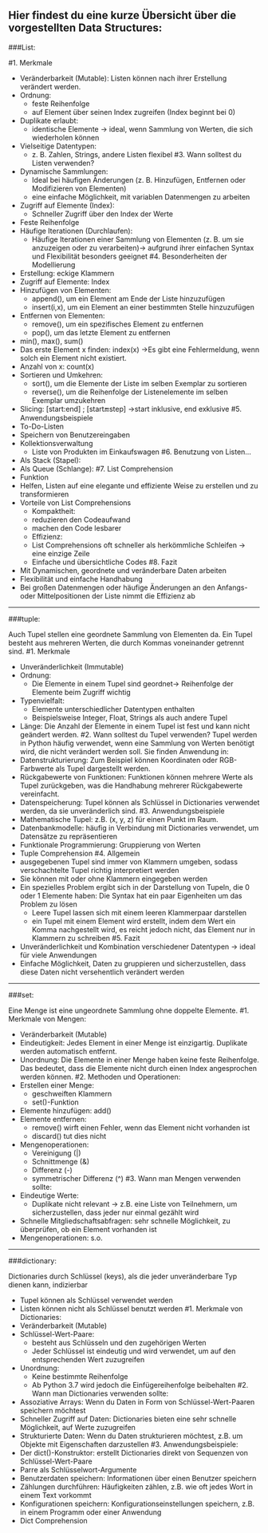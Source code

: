 Hier findest du eine kurze Übersicht über die vorgestellten Data Structures:
---
###List:


#1.	Merkmale
  -	Veränderbarkeit (Mutable): Listen können nach ihrer Erstellung verändert werden.
  -	Ordnung:
    -	feste Reihenfolge
    -	auf Element über seinen Index zugreifen (Index beginnt bei 0)
  -	Duplikate erlaubt: 
    -	identische Elemente -> ideal, wenn Sammlung von Werten, die sich wiederholen können
  -	Vielseitige Datentypen: 
    -	z. B. Zahlen, Strings, andere Listen flexibel
#3. Wann solltest du Listen verwenden?
  -	Dynamische Sammlungen: 
    -	Ideal bei häufigen Änderungen (z. B. Hinzufügen, Entfernen oder Modifizieren von Elementen)
    -	eine einfache Möglichkeit, mit variablen Datenmengen zu arbeiten
  -	Zugriff auf Elemente (Index): 
    -	Schneller Zugriff über den Index der Werte
  -	Feste Reihenfolge
  -	Häufige Iterationen (Durchlaufen): 
    -	Häufige Iterationen einer Sammlung von Elementen (z. B. um sie anzuzeigen oder zu verarbeiten)-> aufgrund ihrer einfachen Syntax und Flexibilität besonders geeignet
#4. Besonderheiten der Modellierung
  -	Erstellung: eckige Klammern
  -	Zugriff auf Elemente: Index
  -	Hinzufügen von Elementen: 
    -	append(), um ein Element am Ende der Liste hinzuzufügen
    -	insert(i,x), um ein Element an einer bestimmten Stelle hinzuzufügen
  -	Entfernen von Elementen:
    -	remove(), um ein spezifisches Element zu entfernen
    -	pop(), um das letzte Element zu entfernen
  -	min(), max(), sum()
  -	Das erste Element x finden: index(x) ->Es gibt eine Fehlermeldung, wenn solch ein Element nicht existiert.
  -	Anzahl von x: count(x)
  -	Sortieren und Umkehren: 
    -	sort(), um die Elemente der Liste im selben Exemplar zu sortieren
    -	reverse(), um die Reihenfolge der Listenelemente im selben Exemplar umzukehren
  -	Slicing: [start:end] ; [start:end:step] ->start inklusive, end exklusive
#5. Anwendungsbeispiele
  -	To-Do-Listen
  -	Speichern von Benutzereingaben
  -	Kollektionsverwaltung
    -	Liste von Produkten im Einkaufswagen
#6. Benutzung von Listen…
  -	Als Stack (Stapel):
  -	Als Queue (Schlange):
#7. List Comprehension
  -	Funktion
  -	Helfen, Listen auf eine elegante und effiziente Weise zu erstellen und zu transformieren
  -	Vorteile von List Comprehensions
    -	Kompaktheit:
      - reduzieren den Codeaufwand 
      -	machen den Code lesbarer
    -	Effizienz: 
      -	List Comprehensions oft schneller als herkömmliche Schleifen -> eine einzige Zeile
      -	Einfache und übersichtliche Codes
#8. Fazit
  -	Mit Dynamischen, geordnete und veränderbare Daten arbeiten
  -	Flexibilität und einfache Handhabung
  -	Bei großen Datenmengen oder häufige Änderungen an den Anfangs- oder Mittelpositionen der Liste nimmt die Effizienz ab

---
###tuple:


Auch Tupel stellen eine geordnete Sammlung von Elementen da. Ein Tupel besteht aus mehreren Werten, die durch Kommas voneinander getrennt sind.
#1. Merkmale
  -	Unveränderlichkeit (Immutable)
  -	Ordnung: 
    -	Die Elemente in einem Tupel sind geordnet-> Reihenfolge der Elemente beim Zugriff wichtig 
  -	Typenvielfalt: 
    -	Elemente unterschiedlicher Datentypen enthalten
    -	Beispielsweise Integer, Float, Strings als auch andere Tupel 
  -	Länge: Die Anzahl der Elemente in einem Tupel ist fest und kann nicht geändert werden.
#2. Wann solltest du Tupel verwenden?
  Tupel werden in Python häufig verwendet, wenn eine Sammlung von Werten benötigt wird, die nicht verändert werden soll. Sie finden Anwendung in:
  -	Datenstrukturierung: Zum Beispiel können Koordinaten oder RGB-Farbwerte als Tupel dargestellt werden.
  -	Rückgabewerte von Funktionen: Funktionen können mehrere Werte als Tupel zurückgeben, was die Handhabung mehrerer Rückgabewerte vereinfacht.
  -	Datenspeicherung: Tupel können als Schlüssel in Dictionaries verwendet werden, da sie unveränderlich sind.
#3. Anwendungsbeispiele
  -	Mathematische Tupel: z.B. (x, y, z) für einen Punkt im Raum.
  -	Datenbankmodelle: häufig in Verbindung mit Dictionaries verwendet, um Datensätze zu repräsentieren
  -	Funktionale Programmierung: Gruppierung von Werten
  -	Tuple Comprehension
#4. Allgemein
  -	ausgegebenen Tupel sind immer von Klammern umgeben, sodass verschachtelte Tupel richtig interpretiert werden
  -	Sie können mit oder ohne Klammern eingegeben werden
  -	Ein spezielles Problem ergibt sich in der Darstellung von Tupeln, die 0 oder 1 Elemente haben: Die Syntax hat ein paar Eigenheiten um das Problem zu lösen
    -	Leere Tupel lassen sich mit einem leeren Klammerpaar darstellen
    -	ein Tupel mit einem Element wird erstellt, indem dem Wert ein Komma nachgestellt wird, es reicht jedoch nicht, das Element nur in Klammern zu schreiben
#5. Fazit
  -	Unveränderlichkeit und Kombination verschiedener Datentypen -> ideal für viele Anwendungen
  -	Einfache Möglichkeit, Daten zu gruppieren und sicherzustellen, dass diese Daten nicht versehentlich verändert werden
  	
---
###set:


Eine Menge ist eine ungeordnete Sammlung ohne doppelte Elemente.
#1. Merkmale von Mengen:
  -	Veränderbarkeit (Mutable)
  -	Eindeutigkeit: Jedes Element in einer Menge ist einzigartig. Duplikate werden automatisch entfernt.
  -	Unordnung: Die Elemente in einer Menge haben keine feste Reihenfolge. Das bedeutet, dass die Elemente nicht durch einen Index angesprochen werden können.
#2. Methoden und Operationen:
  -	Erstellen einer Menge: 
    -	geschweiften Klammern 
    -	 set()-Funktion
  - Elemente hinzufügen: add() 
  -	Elemente entfernen:
    -	remove() wirft einen Fehler, wenn das Element nicht vorhanden ist
    -	discard() tut dies nicht
  -	Mengenoperationen:
    -	Vereinigung (|)
    -	Schnittmenge (&)
    -	Differenz (-)
    -	symmetrischer Differenz (^)
#3. Wann man Mengen verwenden sollte:
  -	Eindeutige Werte: 
    -	Duplikate nicht relevant -> z.B. eine Liste von Teilnehmern, um sicherzustellen, dass jeder nur einmal gezählt wird
  -	Schnelle Mitgliedschaftsabfragen: sehr schnelle Möglichkeit, zu überprüfen, ob ein Element vorhanden ist
  -	Mengenoperationen: s.o.

---
###dictionary:


Dictionaries durch Schlüssel (keys), als die jeder unveränderbare Typ dienen kann, indizierbar
  -	Tupel können als Schlüssel verwendet werden 
  -	Listen können nicht als Schlüssel benutzt werden
#1. Merkmale von Dictionaries:
  -	Veränderbarkeit (Mutable)
  -	Schlüssel-Wert-Paare: 
    -	besteht aus Schlüsseln und den zugehörigen Werten
    -	Jeder Schlüssel ist eindeutig und wird verwendet, um auf den entsprechenden Wert zuzugreifen
  -	Unordnung:
    -	Keine bestimmte Reihenfolge
    -	Ab Python 3.7 wird jedoch die Einfügereihenfolge beibehalten
#2. Wann man Dictionaries verwenden sollte:
  -	Assoziative Arrays: Wenn du Daten in Form von Schlüssel-Wert-Paaren speichern möchtest
  -	Schneller Zugriff auf Daten: Dictionaries bieten eine sehr schnelle Möglichkeit, auf Werte zuzugreifen
  -	Strukturierte Daten: Wenn du Daten strukturieren möchtest, z.B. um Objekte mit Eigenschaften darzustellen
#3. Anwendungsbeispiele:
  -	Der dict()-Konstruktor:  erstellt Dictionaries direkt von Sequenzen von Schlüssel-Wert-Paare
  -	Parre als Schlüsselwort-Argumente 
  -	Benutzerdaten speichern: Informationen über einen Benutzer speichern
  -	Zählungen durchführen: Häufigkeiten zählen, z.B. wie oft jedes Wort in einem Text vorkommt
  -	Konfigurationen speichern: Konfigurationseinstellungen speichern, z.B. in einem Programm oder einer Anwendung
  -	Dict Comprehension
